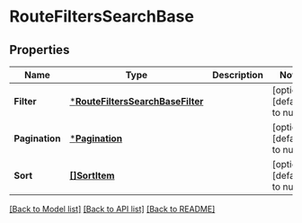 # RouteFiltersSearchBase

## Properties
Name | Type | Description | Notes
------------ | ------------- | ------------- | -------------
**Filter** | [***RouteFiltersSearchBaseFilter**](RouteFiltersSearchBase_filter.md) |  | [optional] [default to null]
**Pagination** | [***Pagination**](Pagination.md) |  | [optional] [default to null]
**Sort** | [**[]SortItem**](SortItem.md) |  | [optional] [default to null]

[[Back to Model list]](../README.md#documentation-for-models) [[Back to API list]](../README.md#documentation-for-api-endpoints) [[Back to README]](../README.md)

